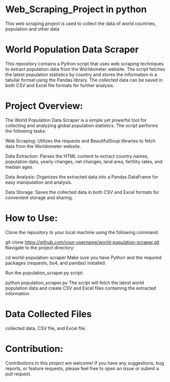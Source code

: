 # Web_Scraping_Project in python
This web scraping project is used to collect the data of world countries, population and other data

# World Population Data Scraper

This repository contains a Python script that uses web scraping techniques to extract population data from the Worldometer website. The script fetches the latest population statistics by country and stores the information in a tabular format using the Pandas library. The collected data can be saved in both CSV and Excel file formats for further analysis.

# Project Overview:
The World Population Data Scraper is a simple yet powerful tool for collecting and analyzing global population statistics. The script performs the following tasks:

Web Scraping: Utilizes the requests and BeautifulSoup libraries to fetch data from the Worldometer website.

Data Extraction: Parses the HTML content to extract country names, population data, yearly changes, net changes, land area, fertility rates, and median ages.

Data Analysis: Organizes the extracted data into a Pandas DataFrame for easy manipulation and analysis.

Data Storage: Saves the collected data in both CSV and Excel formats for convenient storage and sharing.

# How to Use:
Clone the repository to your local machine using the following command:

git clone https://github.com/your-username/world-population-scraper.git
Navigate to the project directory:

cd world-population-scraper
Make sure you have Python and the required packages (requests, bs4, and pandas) installed.

Run the population_scraper.py script:

python population_scraper.py
The script will fetch the latest world population data and create CSV and Excel files containing the extracted information.

# Data Collected Files
collected data, CSV file, and Excel file.

# Contribution:
Contributions to this project are welcome! If you have any suggestions, bug reports, or feature requests, please feel free to open an issue or submit a pull request.
